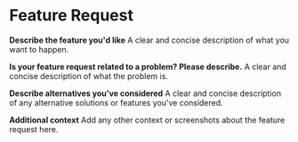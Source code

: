 # Feature Request

**Describe the feature you'd like**
A clear and concise description of what you want to happen.

**Is your feature request related to a problem? Please describe.**
A clear and concise description of what the problem is.

**Describe alternatives you've considered**
A clear and concise description of any alternative solutions or features you've considered.

**Additional context**
Add any other context or screenshots about the feature request here.